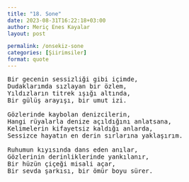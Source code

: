 ```yaml
---
title: "18. Sone"
date: 2023-08-31T16:22:18+03:00
author: Meriç Enes Kayalar
layout: post

permalink: /onsekiz-sone
categories: [Şiirimsiler]
format: quote
---
```


<pre>
Bir gecenin sessizliği gibi içimde,
Dudaklarımda sızlayan bir özlem, 
Yıldızların titrek ışığı altında, 
Bir gülüş arayışı, bir umut izi. 

Gözlerinde kaybolan denizcilerin,
Hangi rüyalarla denize açıldığını anlatsana,
Kelimelerin kifayetsiz kaldığı anlarda, 
Sessizce hayatın en derin sırlarına yaklaşırım. 

Ruhumun kıyısında dans eden anılar,
Gözlerinin derinliklerinde yankılanır,
Bir hüzün çiçeği misali açar,
Bir sevda şarkısı, bir ömür boyu sürer.
</pre>